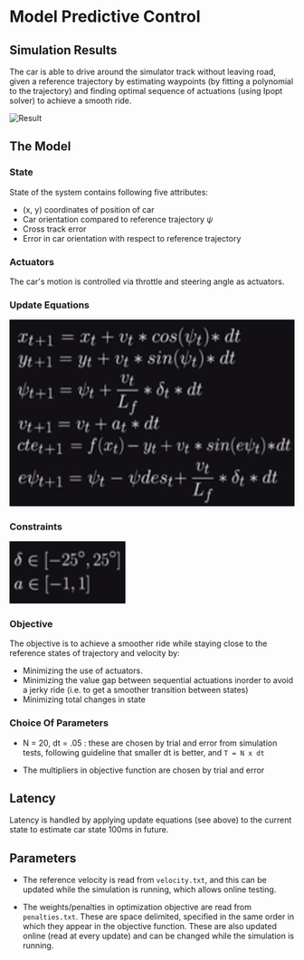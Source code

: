 # Model Predictive Control


## Simulation Results

The car is able to drive around the simulator track without leaving road, given a reference trajectory by estimating waypoints (by fitting a polynomial to the trajectory) and
finding optimal sequence of actuations (using Ipopt solver) to achieve a smooth ride.

![Result](images/mpc_30mph.gif)



## The Model

### State
State of the system contains following five attributes:

- (x, y)  coordinates of position of car
- Car orientation compared to reference trajectory $\psi$
- Cross track error
- Error in car orientation with respect to reference trajectory

### Actuators
The car's motion is controlled via throttle and steering angle as actuators.


### Update Equations

![Update Equations](images/mpc_model.png)


### Constraints

![Constraints](images/mpc_constraints.png)

### Objective

The objective is to achieve a smoother ride while staying close to the reference
states of trajectory and velocity by:

- Minimizing the use of actuators.
- Minimizing the value gap between sequential actuations inorder to avoid a jerky
  ride (i.e. to get a smoother transition between states)
- Minimizing total changes in state


### Choice Of Parameters

- N = 20, dt = .05 : these are chosen by trial and error from simulation tests, following guideline that smaller dt is better, and ```T = N x dt```

- The multipliers in objective function are chosen by trial and error 


## Latency

Latency is handled by applying update equations (see above) to the  current state to estimate car state 100ms in future.


## Parameters

- The reference velocity is read from `velocity.txt`, and this can be updated while the simulation is running, which allows online testing.

- The weights/penalties in optimization objective are read from `penalties.txt`.
  These are space delimited, specified in the same order in which they appear in the objective function. These are also updated online (read at every update) and can be changed while the simulation is running.
